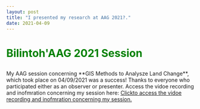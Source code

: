 ```yaml
---
layout: post
title: "I presented my research at AAG 2021?."
date: 2021-04-09
---
```


<h1><p style="color:green">Bilintoh'AAG 2021 Session</p></h1>
My AAG session concerning **GIS Methods to Analysze Land Change**, which took place on 04/09/2021 was a success!
Thanks to everyone who participated either as an observer or presenter. 
Access the vidoe recording and inofmration concerning my session here:
<a href="https://aag-annualmeeting.secure-platform.com/a/solicitations/13/sessiongallery/1109">Clickto access the vidoe recording and inofmration concerning my session.</a>



				
		
